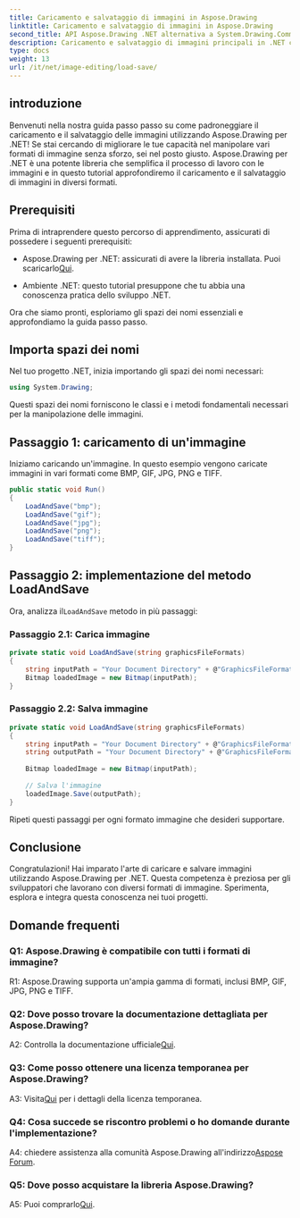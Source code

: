 ```yaml
---
title: Caricamento e salvataggio di immagini in Aspose.Drawing
linktitle: Caricamento e salvataggio di immagini in Aspose.Drawing
second_title: API Aspose.Drawing .NET alternativa a System.Drawing.Common
description: Caricamento e salvataggio di immagini principali in .NET con Aspose.Drawing. Esplora i formati BMP, GIF, JPG, PNG e TIFF senza sforzo.
type: docs
weight: 13
url: /it/net/image-editing/load-save/
---
```

## introduzione

Benvenuti nella nostra guida passo passo su come padroneggiare il caricamento e il salvataggio delle immagini utilizzando Aspose.Drawing per .NET! Se stai cercando di migliorare le tue capacità nel manipolare vari formati di immagine senza sforzo, sei nel posto giusto. Aspose.Drawing per .NET è una potente libreria che semplifica il processo di lavoro con le immagini e in questo tutorial approfondiremo il caricamento e il salvataggio di immagini in diversi formati.

## Prerequisiti

Prima di intraprendere questo percorso di apprendimento, assicurati di possedere i seguenti prerequisiti:

-  Aspose.Drawing per .NET: assicurati di avere la libreria installata. Puoi scaricarlo[Qui](https://releases.aspose.com/drawing/net/).

- Ambiente .NET: questo tutorial presuppone che tu abbia una conoscenza pratica dello sviluppo .NET.

Ora che siamo pronti, esploriamo gli spazi dei nomi essenziali e approfondiamo la guida passo passo.

## Importa spazi dei nomi

Nel tuo progetto .NET, inizia importando gli spazi dei nomi necessari:

```csharp
using System.Drawing;
```

Questi spazi dei nomi forniscono le classi e i metodi fondamentali necessari per la manipolazione delle immagini.

## Passaggio 1: caricamento di un'immagine

Iniziamo caricando un'immagine. In questo esempio vengono caricate immagini in vari formati come BMP, GIF, JPG, PNG e TIFF.

```csharp
public static void Run()
{
    LoadAndSave("bmp");
    LoadAndSave("gif");
    LoadAndSave("jpg");
    LoadAndSave("png");
    LoadAndSave("tiff");
}
```

## Passaggio 2: implementazione del metodo LoadAndSave

 Ora, analizza il`LoadAndSave` metodo in più passaggi:

### Passaggio 2.1: Carica immagine

```csharp
private static void LoadAndSave(string graphicsFileFormats)
{
    string inputPath = "Your Document Directory" + @"GraphicsFileFormats\image." + graphicsFileFormats;
    Bitmap loadedImage = new Bitmap(inputPath);
}
```

### Passaggio 2.2: Salva immagine

```csharp
private static void LoadAndSave(string graphicsFileFormats)
{
    string inputPath = "Your Document Directory" + @"GraphicsFileFormats\image." + graphicsFileFormats;
    string outputPath = "Your Document Directory" + @"GraphicsFileFormats\image_out." + graphicsFileFormats;
    
    Bitmap loadedImage = new Bitmap(inputPath);
    
    // Salva l'immagine
    loadedImage.Save(outputPath);
}
```

Ripeti questi passaggi per ogni formato immagine che desideri supportare.

## Conclusione

Congratulazioni! Hai imparato l'arte di caricare e salvare immagini utilizzando Aspose.Drawing per .NET. Questa competenza è preziosa per gli sviluppatori che lavorano con diversi formati di immagine. Sperimenta, esplora e integra questa conoscenza nei tuoi progetti.

## Domande frequenti

### Q1: Aspose.Drawing è compatibile con tutti i formati di immagine?

R1: Aspose.Drawing supporta un'ampia gamma di formati, inclusi BMP, GIF, JPG, PNG e TIFF.

### Q2: Dove posso trovare la documentazione dettagliata per Aspose.Drawing?

A2: Controlla la documentazione ufficiale[Qui](https://reference.aspose.com/drawing/net/).

### Q3: Come posso ottenere una licenza temporanea per Aspose.Drawing?

 A3: Visita[Qui](https://purchase.aspose.com/temporary-license/) per i dettagli della licenza temporanea.

### Q4: Cosa succede se riscontro problemi o ho domande durante l'implementazione?

 A4: chiedere assistenza alla comunità Aspose.Drawing all'indirizzo[Aspose Forum](https://forum.aspose.com/c/diagram/17).

### Q5: Dove posso acquistare la libreria Aspose.Drawing?

 A5: Puoi comprarlo[Qui](https://purchase.aspose.com/buy).